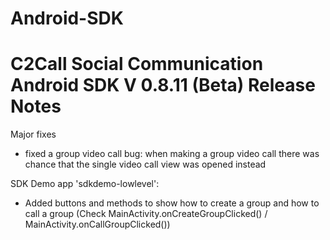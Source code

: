 Android-SDK
===========

C2Call Social Communication Android SDK V 0.8.11 (Beta) Release Notes
===========

Major fixes
- fixed a group video call bug: when making a group video call there was chance that the single video call view was opened instead

SDK Demo app 'sdkdemo-lowlevel':
- Added buttons and methods to show how to create a group and how to call a group
(Check MainActivity.onCreateGroupClicked() / MainActivity.onCallGroupClicked())
